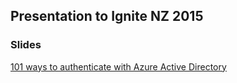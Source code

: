 ## Presentation to Ignite NZ 2015

### Slides 

[101 ways to authenticate with Azure Active Directory](https://rbrayb.github.io/Presentations/101-ways-to-authenticate-with-Azure-AD/101-ways-to-authenticate-with-Azure-Active-Directory.pptx)




